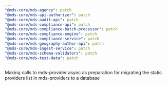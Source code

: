 ```yaml
---
"@mds-core/mds-agency": patch
"@mds-core/mds-api-authorizer": patch
"@mds-core/mds-audit-api": patch
"@mds-core/mds-compliance-api": patch
"@mds-core/mds-compliance-batch-processor": patch
"@mds-core/mds-compliance-engine": patch
"@mds-core/mds-compliance-service": patch
"@mds-core/mds-geography-author-api": patch
"@mds-core/mds-ingest-service": patch
"@mds-core/mds-schema-validators": patch
"@mds-core/mds-test-data": patch
---
```


Making calls to mds-provider async as preparation for migrating the static providers list in mds-providers to a database
